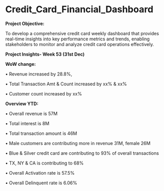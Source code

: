 # Credit_Card_Financial_Dashboard

**Project Objective:**

 To develop a comprehensive credit card weekly dashboard that provides real-time insights into key performance metrics and trends, enabling stakeholders to monitor and analyze credit card operations effectively.

****Project Insights- Week 53 (31st Dec)****

 **WoW change:** 
 
• Revenue increased by 28.8%, 

• Total Transaction Amt & Count increased by xx% & xx%

 • Customer count increased by xx%
 
**Overview YTD:**

 • Overall revenue is 57M
 
 • Total interest is 8M
 
 • Total transaction amount is 46M
 
 • Male customers are contributing more in revenue 31M, female 26M
 
 • Blue & Silver credit card are contributing to 93% of overall transactions
 
 • TX, NY & CA is contributing to 68%
 
 • Overall Activation rate is 57.5%
 
 • Overall Delinquent rate is 6.06%
